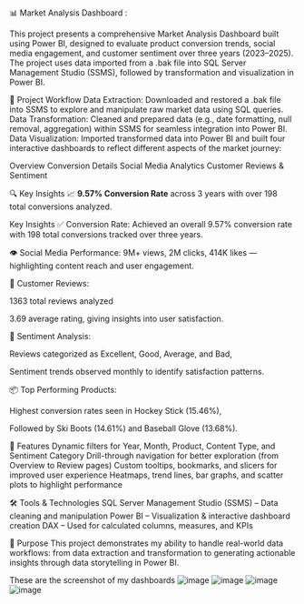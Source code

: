 📊 Market Analysis Dashboard : 

This project presents a comprehensive Market Analysis Dashboard built using Power BI, designed to evaluate product conversion trends, social media engagement, and customer sentiment over three years (2023–2025). The project uses data imported from a .bak file into SQL Server Management Studio (SSMS), followed by transformation and visualization in Power BI.

📁 Project Workflow
Data Extraction: Downloaded and restored a .bak file into SSMS to explore and manipulate raw market data using SQL queries.
Data Transformation: Cleaned and prepared data (e.g., date formatting, null removal, aggregation) within SSMS for seamless integration into Power BI.
Data Visualization: Imported transformed data into Power BI and built four interactive dashboards to reflect different aspects of the market journey:

Overview
Conversion Details
Social Media Analytics
Customer Reviews & Sentiment

🔍 Key Insights
📈 **9.57% Conversion Rate** across 3 years with over 198 total conversions analyzed.

Key Insights
✅ Conversion Rate: Achieved an overall 9.57% conversion rate with 198 total conversions tracked over three years.

👁️ Social Media Performance:
9M+ views,
2M clicks,
414K likes — highlighting content reach and user engagement.

🌟 Customer Reviews:

1363 total reviews analyzed

3.69 average rating, giving insights into user satisfaction.

💬 Sentiment Analysis:

Reviews categorized as Excellent, Good, Average, and Bad,

Sentiment trends observed monthly to identify satisfaction patterns.

📦 Top Performing Products:

Highest conversion rates seen in Hockey Stick (15.46%),

Followed by Ski Boots (14.61%) and Baseball Glove (13.68%).


📌 Features
Dynamic filters for Year, Month, Product, Content Type, and Sentiment Category
Drill-through navigation for better exploration (from Overview to Review pages)
Custom tooltips, bookmarks, and slicers for improved user experience
Heatmaps, trend lines, bar graphs, and scatter plots to highlight performance

🛠️ Tools & Technologies
SQL Server Management Studio (SSMS) – Data cleaning and manipulation
Power BI – Visualization & interactive dashboard creation
DAX – Used for calculated columns, measures, and KPIs

📎 Purpose
This project demonstrates my ability to handle real-world data workflows: from data extraction and transformation to generating actionable insights through data storytelling in Power BI.

These are the screenshot of my dashboards
![image](https://github.com/user-attachments/assets/d2925d3e-fece-4dd0-855d-3892e1a24efc)
![image](https://github.com/user-attachments/assets/59b57be2-5fa1-48b3-8644-eb0ce5fdceb5)
![image](https://github.com/user-attachments/assets/333fa480-0111-4c0b-89c6-b5c6f7291d5f)
![image](https://github.com/user-attachments/assets/c920131e-54d4-4e78-8dae-deaafb65f042)


